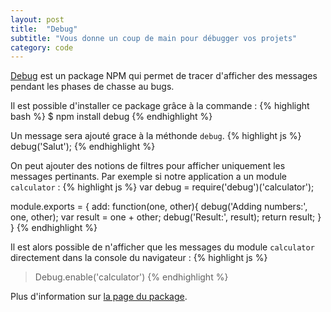 ```yaml
---
layout: post
title:  "Debug"
subtitle: "Vous donne un coup de main pour débugger vos projets"
category: code 
---
```


[Debug][debug] est un package NPM qui permet de tracer d'afficher des
messages pendant les phases de chasse au bugs.

Il est possible d'installer ce package grâce à la commande :
{% highlight bash %}
$ npm install debug
{% endhighlight %}

Un message sera ajouté grace à la méthonde `debug`.
{% highlight js %}
debug('Salut');
{% endhighlight %}

On peut ajouter des notions de filtres pour afficher uniquement les
messages pertinants. Par exemple si notre application a un module
`calculator` :
{% highlight js %}
var debug = require('debug')('calculator');

module.exports = {
  add: function(one, other){
    debug('Adding numbers:', one, other);
    var result = one + other;
    debug('Result:', result);
    return result;
  }
}
{% endhighlight %}

Il est alors possible de n'afficher que les messages du module
`calculator` directement dans la console du navigateur :
{% highlight js %}
> Debug.enable('calculator')
{% endhighlight %}

Plus d'information sur [la page du package][debug].


[debug]: https://github.com/
